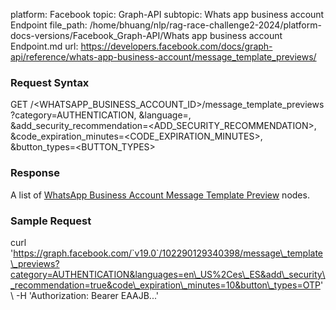 platform: Facebook
topic: Graph-API
subtopic: Whats app business account Endpoint
file_path: /home/bhuang/nlp/rag-race-challenge2-2024/platform-docs-versions/Facebook_Graph-API/Whats app business account Endpoint.md
url: https://developers.facebook.com/docs/graph-api/reference/whats-app-business-account/message_template_previews/

### Request Syntax

GET /<WHATSAPP\_BUSINESS\_ACCOUNT\_ID>/message\_template\_previews
  ?category=AUTHENTICATION,
  &language=<LANGUAGE>,
  &add\_security\_recommendation=<ADD\_SECURITY\_RECOMMENDATION>,
  &code\_expiration\_minutes=<CODE\_EXPIRATION\_MINUTES>,
  &button\_types=<BUTTON\_TYPES>

### Response

A list of [WhatsApp Business Account Message Template Preview](https://developers.facebook.com/docs/graph-api/reference/whats-app-business-account-message-template-preview/) nodes.

### Sample Request

curl 'https://graph.facebook.com/`v19.0`/102290129340398/message\_template\_previews?category=AUTHENTICATION&languages=en\_US%2Ces\_ES&add\_security\_recommendation=true&code\_expiration\_minutes=10&button\_types=OTP' \\
-H 'Authorization: Bearer EAAJB...'
